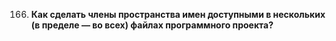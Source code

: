 166. **Как сделать члены пространства имен доступными в нескольких (в пределе — во всех) файлах программного проекта?**  

